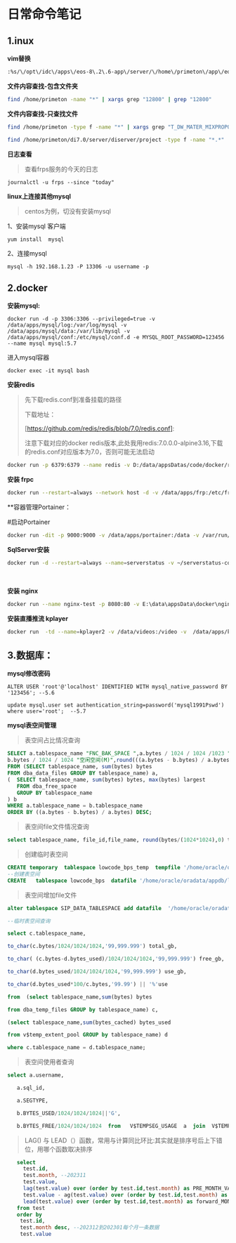 # 日常命令笔记

 ## 1.inux

**vim替换**

```bash
:%s/\/opt\/idc\/apps\/eos-8\.2\.6-app\/server/\/home\/primeton\/app\/eos-8\.2-app\/server/g 
```

**文件内容查找-包含文件夹**

```bash
find /home/primeton -name "*" | xargs grep "12800" | grep "12800"
```

**文件内容查找-只查找文件**

```bash
find /home/primeton -type f -name "*" | xargs grep "T_DW_MATER_MIXPROPOR_COUNT" | grep "T_DW_MATER_MIXPROPOR_COUNT"

find /home/primeton/di7.0/server/diserver/project -type f -name "*.*" | xargs grep "T_DWD_PRESPOT_CHECK_RATE*" | grep "T_DWD_PRESPOT_CHECK_RATE"
```

 **日志查看**

> 查看frps服务的今天的日志 

```shell
journalctl -u frps --since "today"
```

 **linux上连接其他mysql**

> centos为例，切没有安装mysql

1、安装mysql 客户端

```shell
yum install  mysql
```

2、连接mysql

```shell
mysql -h 192.168.1.23 -P 13306 -u username -p
```



## 2.docker 

**安装mysql:**

```shell
docker run -d -p 3306:3306 --privileged=true -v /data/apps/mysql/log:/var/log/mysql -v /data/apps/mysql/data:/var/lib/mysql -v /data/apps/mysql/conf:/etc/mysql/conf.d -e MYSQL_ROOT_PASSWORD=123456 --name mysql mysql:5.7
```

进入mysql容器

```shell
docker exec -it mysql bash
```

**安装redis**

> 先下载redis.conf到准备挂载的路径
>
> 下载地址：
>
> [https://github.com/redis/redis/blob/7.0/redis.conf]: 
>
> 注意下载对应的docker redis版本,此处我用redis:7.0.0.0-alpine3.16,下载的redis.conf对应版本为7.0，否则可能无法启动

```bash
docker run -p 6379:6379 --name redis -v D:/data/appsDatas/code/docker/redis/redis4Data/conf/redis.conf:/etc/redis/redis.conf -v D:/data/appsDatas/code/docker/redis/redis4Data/data:/data -d redis:7.0.0.0-alpine3.16 redis-server /etc/redis/redis.conf --requirepass 123456 --appendonly yes
```



**安装 frpc**

```bash
docker run --restart=always --network host -d -v /data/apps/frp:/etc/frp/frpc.ini --name frpc snowdreamtech/frpc
```

**容器管理Portainer：

#启动Portainer

```bash
docker run -dit -p 9000:9000 -v /data/apps/portainer:/data -v /var/run/docker.sock:/var/run/docker.sock --name portainer portainer/portainer:latest
```

**SqlServer安装**

```bash
docker run -d --restart=always --name=serverstatus -v ~/serverstatus-config.json:/ServerStatus/server/config.json -v ~/serverstatus-monthtraffic:/usr/share/nginx/html/json -p 8881:80 -p 35601:35601 cppla/serverstatus:latest
```

​    

**安装 nginx**

```bash
docker run --name nginx-test -p 8080:80 -v E:\data\appsData\docker\nginx\conf:/etc/nginx/conf -v E:\data\appsData\docker\nginx\conf.d:/etc/nginx/conf.d -v E:\data\appsData\docker\nginx\logs:/var/log/nginx -v E:\data\appsData\docker\nginx\html:/usr/share/nginx/html -d nginx
```

**安装直播推流 kplayer**

```bash
docker run  -td --name=kplayer2 -v /data/videos:/video -v  /data/apps/kplayer2/config.json:/kplayer/config.json -v/data/apps/kplayer2/cache:/kplayer/cache  --restart=always  bytelang/kplayer:latest
```

  

## 3.数据库：

**mysql修改密码**

```mysql
ALTER USER 'root'@'localhost' IDENTIFIED WITH mysql_native_password BY '123456'; --5.6

update mysql.user set authentication_string=password('mysql1991Pswd') where user='root';  --5.7
```

**mysql表空间管理**

> 表空间占比情况查询

```sql
SELECT a.tablespace_name "FNC_BAK_SPACE ",a.bytes / 1024 / 1024 /1023 "表空间大小(GB)",(a.bytes - b.bytes) / 1024 / 1024 / 1024  "已使用空间(GB)",
b.bytes / 1024 / 1024 "空闲空间(M)",round(((a.bytes - b.bytes) / a.bytes) * 100, 2) "使用比"
FROM (SELECT tablespace_name, sum(bytes) bytes
FROM dba_data_files GROUP BY tablespace_name) a,
(  SELECT tablespace_name, sum(bytes) bytes, max(bytes) largest
   FROM dba_free_space
   GROUP BY tablespace_name
) b
WHERE a.tablespace_name = b.tablespace_name
ORDER BY ((a.bytes - b.bytes) / a.bytes) DESC;
```

> 表空间file文件情况查询

```SQL
select tablespace_name, file_id,file_name, round(bytes/(1024*1024),0) total_space from dba_data_files t WHERE t.TABLESPACE_NAME  = 'SYSTEM' order by tablespace_name;
```

> 创建临时表空间

```sql
CREATE temporary  tablespace lowcode_bps_temp  tempfile '/home/oracle/oradata/appdb/lowcode/bps/lowcode_bps_temp01.dbf'  SIZE 32M AUTOEXTEND ON NEXT 32M MAXSIZE 4096M;
--创建表空间
CREATE   tablespace lowcode_bps  datafile '/home/oracle/oradata/appdb/lowcode/bps/lowcode_bps01.dbf'  SIZE 32M AUTOEXTEND ON NEXT 32M MAXSIZE 4096M;
```

> 表空间增加file文件

```sql
alter tablespace SIP_DATA_TABLESPACE add datafile  '/home/oracle/oradata/appdb/sip/data16.dbf'  SIZE 32M AUTOEXTEND ON NEXT 32M MAXSIZE 4096M;

--临时表空间查询

select c.tablespace_name,

to_char(c.bytes/1024/1024/1024,'99,999.999') total_gb,

to_char( (c.bytes-d.bytes_used)/1024/1024/1024,'99,999.999') free_gb,

to_char(d.bytes_used/1024/1024/1024,'99,999.999') use_gb,

to_char(d.bytes_used*100/c.bytes,'99.99') || '%'use

from  (select tablespace_name,sum(bytes) bytes

from dba_temp_files GROUP by tablespace_name) c,

(select tablespace_name,sum(bytes_cached) bytes_used

from v$temp_extent_pool GROUP by tablespace_name) d

where c.tablespace_name = d.tablespace_name;
```

> 表空间使用者查询

```sql
select a.username,

   a.sql_id,

   a.SEGTYPE,

   b.BYTES_USED/1024/1024/1024||'G',

   b.BYTES_FREE/1024/1024/1024  from   V$TEMPSEG_USAGE  a  join  V$TEMP_SPACE_HEADER b on   a.TABLESPACE=b.tablespace_name; 
```

> LAG() 与 LEAD（）函数，常用与计算同比环比:其实就是排序号后上下错位，用哪个函数取决排序

```sql
   select 
     test.id,
     test.month, --202311
     test.value,
     lag(test.value) over (order by test.id,test.month) as PRE_MONTH_VALUE, --上个月的值
     test.value - ag(test.value) over (order by test.id,test.month) as diff_to_last_month  --得到与上个月的差额，
     lead(test.value) over (order by test.id,test.month) as forward_MONTH_VALUE --lead刚好相反，能拿到下个月的值，计算差额同理
   from test
   order by 
    test.id,
    test.month desc, --202312到202301每个月一条数据
    test.value

```

